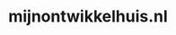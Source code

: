 ---
layout: post
title:  "mijnontwikkelhuis.nl"
internal_url:  "/dutchgov/mijnontwikkelhuis.nl.html"
subdomains_count: 2
all_subdomains_count: 2
urls_count: 2
ssl_rank: 0
http_rank: 79
url_link: /data/mijnontwikkelhuis.nl/urls.txt
all_subdomains_link: /data/mijnontwikkelhuis.nl/all_subdomains.txt
subdomains_link: /data/mijnontwikkelhuis.nl/subdomains.txt
categories: dutchgov
---